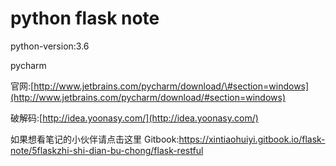 # python flask note

python-version:3.6

pycharm

官网:[http://www.jetbrains.com/pycharm/download/\#section=windows](http://www.jetbrains.com/pycharm/download/#section=windows)

破解码:[http://idea.yoonasy.com/](http://idea.yoonasy.com/)

如果想看笔记的小伙伴请点击这里
Gitbook:https://xintiaohuiyi.gitbook.io/flask-note/5flaskzhi-shi-dian-bu-chong/flask-restful

